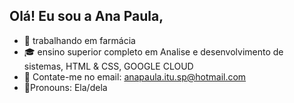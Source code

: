 ## Olá! Eu sou a Ana Paula,
- 💼 trabalhando em farmácia
- 🎓 ensino superior completo em Analise e desenvolvimento de sistemas, HTML & CSS, GOOGLE CLOUD
- 📧 Contate-me no email: anapaula.itu.sp@hotmail.com
- 👩Pronouns: Ela/dela
